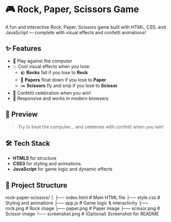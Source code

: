 # 🎮 Rock, Paper, Scissors Game

A fun and interactive Rock, Paper, Scissors game built with HTML, CSS, and JavaScript — complete with visual effects and confetti animations!

## ✨ Features

- 🧠 Play against the computer
- 💥 Cool visual effects when you lose:
  * 🪨 **Rocks** fall if you lose to **Rock**
  * 📄 **Papers** float down if you lose to **Paper**
  * ✂️ **Scissors** fly and snip if you lose to **Scissor**
- 🎉 Confetti celebration when you win!
- 📱 Responsive and works in modern browsers

## 🚀 Preview

> Try to beat the computer... and celebrate with confetti when you win!

## 🛠️ Tech Stack

- **HTML5** for structure
- **CSS3** for styling and animations
- **JavaScript** for game logic and dynamic effects

## 📂 Project Structure
rock-paper-scissors/
│
├── index.html # Main HTML file
├── style.css # Styling and animations
├── app.js # Game logic & interactivity
├── rock.png # Rock image
├── paper.png # Paper image
├── scissor.png # Scissor image
└── screenshot.png # (Optional) Screenshot for README

